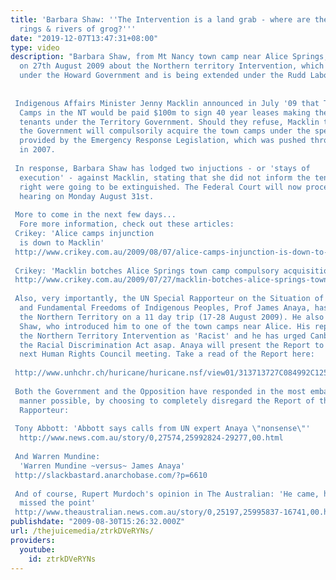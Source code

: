 ```yaml
---
title: 'Barbara Shaw: ''The Intervention is a land grab - where are the pedophile
  rings & rivers of grog?'''
date: "2019-12-07T13:47:31+08:00"
type: video
description: "Barbara Shaw, from Mt Nancy town camp near Alice Springs, talks in Melbourne
  on 27th August 2009 about the Northern territory Intervention, which began in 2007
  under the Howard Government and is being extended under the Rudd Labour Government.
    Indigenous Affairs Minister Jenny Macklin announced in July '09 that Town
  Camps in the NT would be paid $100m to sign 40 year leases making the residents
  tenants under the Territory Government. Should they refuse, Macklin threatened,
  the Government will compulsorily acquire the town camps under the special powers
  provided by the Emergency Response Legislation, which was pushed through Parliament
  in 2007.   In response, Barbara Shaw has lodged two injuctions - or 'stays of
  execution' - against Macklin, stating that she did not inform the tenants that their
  right were going to be extinguished. The Federal Court will now proceed to a full
  hearing on Monday August 31st.   More to come in the next few days...
  Fore more information, check out these articles:  Crikey: 'Alice camps injunction
  is down to Macklin' http://www.crikey.com.au/2009/08/07/alice-camps-injunction-is-down-to-macklin/
   Crikey: 'Macklin botches Alice Springs town camp compulsory acquisition' http://www.crikey.com.au/2009/07/27/macklin-botches-alice-springs-town-camp-compulsory-acquisition/
   Also, very importantly, the UN Special Rapporteur on the Situation of Human Rights
  and Fundamental Freedoms of Indigenous Peoples, Prof James Anaya, has recently visited
  the Northern Territory on a 11 day trip (17-28 August 2009). He also met with Barbara
  Shaw, who introduced him to one of the town camps near Alice. His report has condemned
  the Northern Territory Intervention as 'Racist' and he has urged Canberra to reinstate
  the Racial Discrimination Act asap. Anaya will present the Report to the UN at the
  next Human Rights Council meeting. Take a read of the Report here:  http://www.unhchr.ch/huricane/huricane.nsf/view01/313713727C084992C125761F00443D60?opendocument
   Both the Government and the Opposition have responded in the most embarrassing
  manner possible, by choosing to completely disregard the Report of this distinguished
  Rapporteur:  Tony Abbott: 'Abbott says calls from UN expert Anaya \"nonsense\"'
  http://www.news.com.au/story/0,27574,25992824-29277,00.html  And Warren Mundine:
  'Warren Mundine ~versus~ James Anaya' http://slackbastard.anarchobase.com/?p=6610
   And of course, Rupert Murdoch's opinion in The Australian: 'He came, he saw and
  missed the point' http://www.theaustralian.news.com.au/story/0,25197,25995837-16741,00.html"
publishdate: "2009-08-30T15:26:32.000Z"
url: /thejuicemedia/ztrkDVeRYNs/
providers:
  youtube:
    id: ztrkDVeRYNs
---
```

